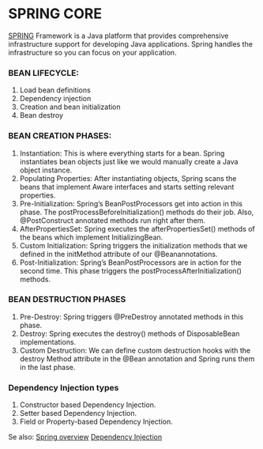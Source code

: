 # **SPRING CORE**

[SPRING](https://spring.io) Framework is a Java platform that provides comprehensive infrastructure support for developing Java applications.
Spring handles the infrastructure so you can focus on your application.

### BEAN LIFECYCLE:

1. Load bean definitions
2. Dependency injection
3. Creation and bean initialization
4. Bean destroy

### BEAN CREATION PHASES:

1. Instantiation: This is where everything starts for a bean. Spring instantiates bean objects just like we would manually create a Java object instance.
2. Populating Properties: After instantiating objects, Spring scans the beans that implement Aware interfaces and starts setting relevant properties.
3. Pre-Initialization: Spring’s BeanPostProcessors get into action in this phase. The postProcessBeforeInitialization() methods do their job. Also,
   @PostConstruct annotated methods run right after them.
4. AfterPropertiesSet: Spring executes the afterPropertiesSet() methods of the beans which implement InitializingBean.
5. Custom Initialization: Spring triggers the initialization methods that we defined in the initMethod attribute of our @Beanannotations.
6. Post-Initialization: Spring’s BeanPostProcessors are in action for the second time. This phase triggers the postProcessAfterInitialization() methods.

### BEAN DESTRUCTION PHASES

1. Pre-Destroy: Spring triggers @PreDestroy annotated methods in this phase.
2. Destroy: Spring executes the destroy() methods of DisposableBean implementations.
3. Custom Destruction: We can define custom destruction hooks with the destroy Method attribute in the @Bean annotation and Spring runs them in the last phase.

### Dependency Injection types

1. Constructor based Dependency Injection.
2. Setter based Dependency Injection.
3. Field or Property-based Dependency Injection.

Se also:
[Spring overview](https://docs.spring.io/spring-framework/docs/3.2.x/spring-framework-reference/html/overview.html)
[Dependency Injection](https://www.baeldung.com/spring-dependency-injection)
